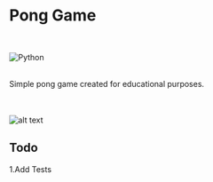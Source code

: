 # Pong Game
<br>

![Python](https://img.shields.io/badge/python-v3.6+-blue.svg)

<br>
Simple pong game created for educational purposes.<br/>
<br/>
<br/>

![alt text](https://github.com/rwedzony/pong_rafwedz/blob/master/pong_images/pong_rafwedz_demo.png) 
## Todo
1.Add Tests
